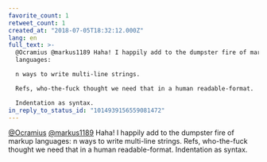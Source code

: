 ```yaml
---
favorite_count: 1
retweet_count: 1
created_at: "2018-07-05T18:32:12.000Z"
lang: en
full_text: >-
  @Ocramius @markus1189 Haha! I happily add to the dumpster fire of markup
  languages:

  n ways to write multi-line strings.

  Refs, who-the-fuck thought we need that in a human readable-format.

  Indentation as syntax.
in_reply_to_status_id: "1014939156559081472"
---
```


[@Ocramius](https://twitter.com/Ocramius)
[@markus1189](https://twitter.com/markus1189) Haha! I happily add to the
dumpster fire of markup languages: n ways to write multi-line strings. Refs,
who-the-fuck thought we need that in a human readable-format. Indentation as
syntax.
